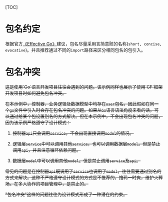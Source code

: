 [TOC]
# 包名约定

根据官方[《Effective Go》](https://golang.google.cn/doc/effective_go.html#package-names)建议，包名尽量采用言简意赅的名称(`short, concise, evocative`)。并且推荐通过不同的`import`路径来区分相同包名的包引入。

# 包名冲突
<del>
这是使用`Go`语言开发项目往往会遇到的问题。该示例同样也展示了使用`GF`框架开发项目时如何避免包名冲突。

在本示例中，控制器、业务逻辑及数据模型中均存在`user`包名，因此假如在同一个`go`文件中引入时会存在包名冲突的问题。如果从`Go`语言语法角度来看的话，可以通过给某个包设置别名的方式解决。但在本示例中，不会出现包名冲突的问题，因为该示例严格遵守了设计模式：

1. 控制器`api`只会调用`service`，不会出现直接调用`model`的情况。

1. 逻辑层`service`中可以调用其他`service`，也可以调用数据层`model`。但是禁止调用`api`，并且注意循环依赖问题。

1. 数据层`model`中可以调用其他`model`。但是禁止调用`service`及`api`。

常见的问题是在控制器`api`既调用了`service`也调用了`model`，往往需要通过别名的方式来解决。这种不严格遵守设计模式的方式是不推荐的，撸码一时爽，维护火葬场。在多人协作的项目管理中，是禁止的。

"包名冲突"这样的问题往往为设计模式形成了一种潜在的约束。
</del>





